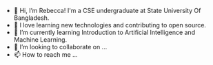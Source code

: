 - 👋 Hi, I’m Rebecca! I'm a CSE undergraduate at State University Of Bangladesh.
- 👀 I love learning new technologies and contributing to open source.
- 🌱 I’m currently learning Introduction to Artificial Intelligence and Machine Learning.
- 💞️ I’m looking to collaborate on ...
- 📫 How to reach me ...

<!---
011Rebecca/011Rebecca is a ✨ special ✨ repository because its `README.md` (this file) appears on your GitHub profile.
You can click the Preview link to take a look at your changes.
--->
